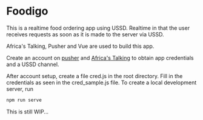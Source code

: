 # Foodigo
This is a realtime food ordering app using USSD. Realtime in that the user receives requests as soon as it is made to the server via USSD. 

Africa's Talking, Pusher and Vue are used to build this app.

Create an account on [pusher](pusher.com) and [Africa's Talking](africastalking.com) to obtain app credentials and a USSD channel.

After account setup, create a file cred.js in the root directory. Fill in the credentials as seen in the cred_sample.js file. To create a local development server, run

```js
npm run serve
```

This is still WIP...